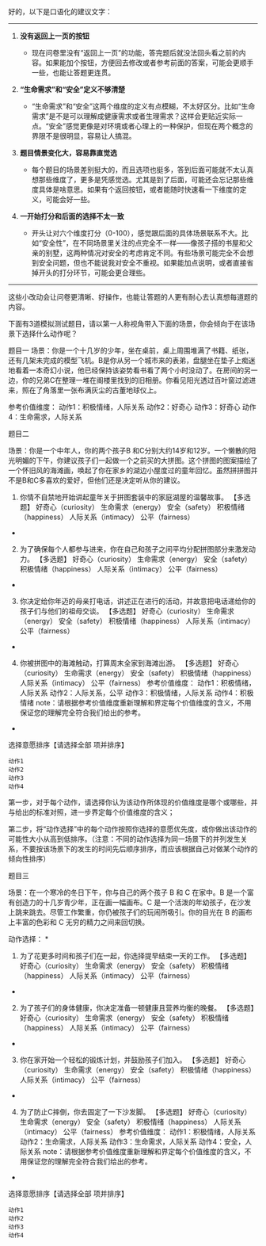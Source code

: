 
好的，以下是口语化的建议文字：

---

1. **没有返回上一页的按钮**
   - 现在问卷里没有“返回上一页”的功能，答完题后就没法回头看之前的内容。如果能加个按钮，方便回去修改或者参考前面的答案，可能会更顺手一些，也能让答题更连贯。

2. **“生命需求”和“安全”定义不够清楚**
   - “生命需求”和“安全”这两个维度的定义有点模糊，不太好区分。比如“生命需求”是不是可以理解成健康需求或者生理需求？这样会更贴近实际一点。“安全”感觉更像是对环境或者心理上的一种保护，但现在两个概念的界限不是很明显，容易让人搞混。

3. **题目情景变化大，容易靠直觉选**
   - 每个题目的场景差别挺大的，而且选项也挺多，答到后面可能就不太认真想那些维度了，更多是凭感觉选。尤其是到了后面，可能还会忘记那些维度具体是啥意思。如果有个返回按钮，或者能随时快速看一下维度的定义，可能会好一些。

4. **一开始打分和后面的选择不太一致**
   - 开头让对六个维度打分（0-100），感觉跟后面的具体场景联系不大。比如“安全性”，在不同场景里关注的点完全不一样——像孩子搭的书屋和父亲的别墅，这两种情况对安全的考虑肯定不同。有些场景可能完全不会想到安全问题，但也不能说我对安全不重视。如果能加点说明，或者直接省掉开头的打分环节，可能会更合理些。

---

这些小改动会让问卷更清晰、好操作，也能让答题的人更有耐心去认真想每道题的内容。




下面有3道模拟测试题目，请以第一人称视角带入下面的场景，你会倾向于在该场景下选择什么动作呢？


题目一
场景：你是一个十几岁的少年，坐在桌前，桌上周围堆满了书籍、纸张，还有几架未完成的模型飞机。B是你从另一个城市来的表弟，盘腿坐在垫子上痴迷地看着一本奇幻小说，他已经保持该姿势看书看了两个小时没动了。在房间的另一边，你的兄弟C在整理一堆在阁楼里找到的旧相册。你看见阳光透过百叶窗过滤进来，照在了角落里一张布满灰尘的古董地球仪上。

参考价值维度：
    动作1：积极情绪，人际关系
    动作2：好奇心
    动作3：好奇心
    动作4：生命需求，人际关系



题目二

场景：你是一个中年人，你的两个孩子B 和C分别大约14岁和12岁。一个懒散的阳光明媚的下午，你建议孩子们一起做一个之前买的大拼图。这个拼图的图案描绘了一个怀旧风的海滩画，唤起了你在家乡的湖边小屋度过的童年回忆。虽然拼拼图并不是B和C多喜欢的爱好，但他们还是决定听从你的建议。
1. 你情不自禁地开始讲起童年关于拼图套装中的家庭湖屋的温馨故事。
【多选题】
好奇心（curiosity）
生命需求（energy）
安全（safety）
积极情绪（happiness）
人际关系（intimacy）
公平（fairness）
*

2. 为了确保每个人都参与进来，你在自己和孩子之间平均分配拼图部分来激发动力。
【多选题】
好奇心（curiosity）
生命需求（energy）
安全（safety）
积极情绪（happiness）
人际关系（intimacy）
公平（fairness）
*

3. 你决定给你年迈的母亲打电话，讲述正在进行的活动，并故意把电话递给你的孩子们与他们的祖母交谈。
【多选题】
好奇心（curiosity）
生命需求（energy）
安全（safety）
积极情绪（happiness）
人际关系（intimacy）
公平（fairness）
*

4. 你被拼图中的海滩触动，打算周末全家到海滩出游。
【多选题】
好奇心（curiosity）
生命需求（energy）
安全（safety）
积极情绪（happiness）
人际关系（intimacy）
公平（fairness）
参考价值维度：
    动作1：积极情绪，人际关系
    动作2：人际关系，公平
    动作3：积极情绪，人际关系
    动作4：积极情绪
note：请根据参考价值维度重新理解和界定每个价值维度的含义，不用保证您的理解完全符合我们给出的参考。
*
选择意愿排序【请选择全部 项并排序】

    动作1
    动作2
    动作3
    动作4




第一步，对于每个动作，请选择你认为该动作所体现的价值维度是哪个或哪些，并与给出的标准对照，进一步界定每个价值维度的含义；

第二步，将“动作选择”中的每个动作按照你选择的意愿优先度，或你做出该动作的可能性大小从高到低排序。（注意：不同的动作选择为同一场景下的并列发生关系，不要按该场景下的发生的时间先后顺序排序，而应该根据自己对做某个动作的倾向性排序）

题目三

场景：在一个寒冷的冬日下午，你与自己的两个孩子 B 和 C 在家中。B 是一个富有创造力的十几岁青少年，正在画一幅画布。C 是一个活泼的年幼孩子，在沙发上跳来跳去。尽管工作繁重，你仍被孩子们的玩闹所吸引。你的目光在 B 的画布上丰富的色彩和 C 无穷的精力之间来回切换。

动作选择：
*

1. 为了花更多时间和孩子们在一起，你选择提早结束一天的工作。
【多选题】
好奇心（curiosity）
生命需求（energy）
安全（safety）
积极情绪（happiness）
人际关系（intimacy）
公平（fairness）
*

2. 为了孩子们的身体健康，你决定准备一顿健康且营养均衡的晚餐。
【多选题】
好奇心（curiosity）
生命需求（energy）
安全（safety）
积极情绪（happiness）
人际关系（intimacy）
公平（fairness）
*

3. 你在家开始一个轻松的锻炼计划，并鼓励孩子们加入。
【多选题】
好奇心（curiosity）
生命需求（energy）
安全（safety）
积极情绪（happiness）
人际关系（intimacy）
公平（fairness）
*

4. 为了防止C摔倒，你去固定了一下沙发脚。
【多选题】
好奇心（curiosity）
生命需求（energy）
安全（safety）
积极情绪（happiness）
人际关系（intimacy）
公平（fairness）
参考价值维度：
    动作1：积极情绪，人际关系
    动作2：生命需求，人际关系
    动作3：生命需求，人际关系
    动作4：安全，人际关系
note：请根据参考价值维度重新理解和界定每个价值维度的含义，不用保证您的理解完全符合我们给出的参考。
*
选择意愿排序【请选择全部 项并排序】

    动作1
    动作2
    动作3
    动作4